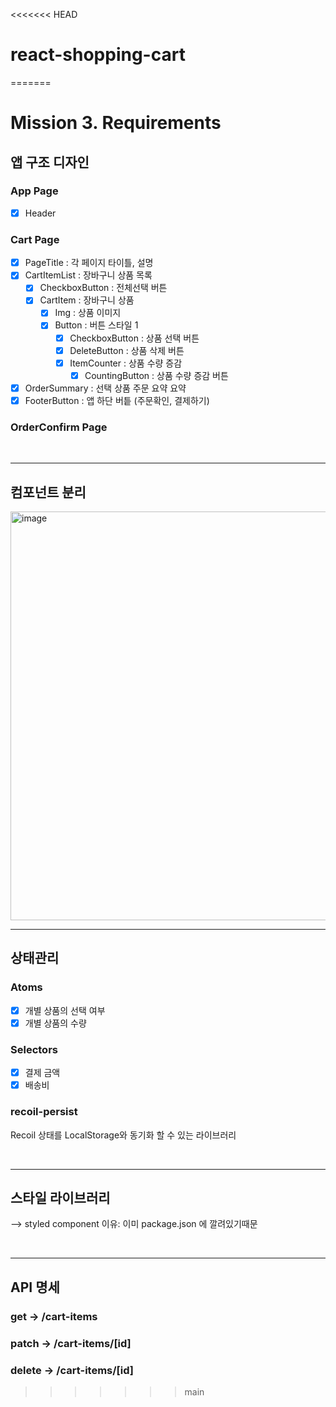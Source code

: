 <<<<<<< HEAD
# react-shopping-cart
=======
# Mission 3. Requirements

## 앱 구조 디자인

### App Page

- [x] Header

### Cart Page

- [x] PageTitle : 각 페이지 타이틀, 설명
- [x] CartItemList : 장바구니 상품 목록
  - [x] CheckboxButton : 전체선택 버튼
  - [x] CartItem : 장바구니 상품
    - [x] Img : 상품 이미지
    - [x] Button : 버튼 스타일 1
      - [x] CheckboxButton : 상품 선택 버튼
      - [x] DeleteButton : 상품 삭제 버튼
      - [x] ItemCounter : 상품 수량 증감
        - [x] CountingButton : 상품 수량 증감 버튼
- [x] OrderSummary : 선택 상품 주문 요약 요약
- [x] FooterButton : 앱 하단 버틑 (주문확인, 결제하기)

### OrderConfirm Page

<br>
<hr>

## 컴포넌트 분리

<img width="654" alt="image" src="https://github.com/woowacourse/react-modules/assets/71641127/0f95b7c7-f599-4973-ab9e-eb90b53f75cf">

<br>
<hr>

## 상태관리

### Atoms

- [x] 개별 상품의 선택 여부
- [x] 개별 상품의 수량

### Selectors

- [x] 결제 금액
- [x] 배송비

### recoil-persist

Recoil 상태를 LocalStorage와 동기화 할 수 있는 라이브러리

<br>
<hr>

## 스타일 라이브러리

--> styled component
이유: 이미 package.json 에 깔려있기때문

<br>
<hr>

## API 명세

### get → /cart-items

### patch → /cart-items/[id]

### delete → /cart-items/[id]
>>>>>>> main
